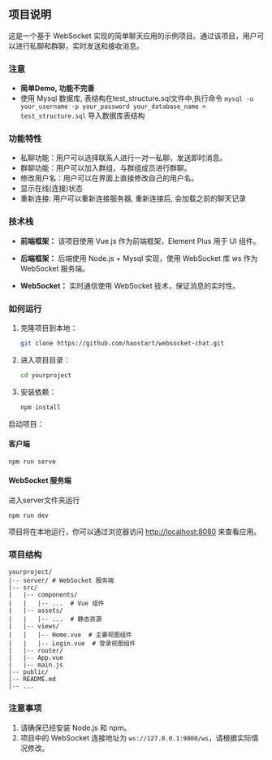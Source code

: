 ## 项目说明


这是一个基于 WebSocket 实现的简单聊天应用的示例项目。通过该项目，用户可以进行私聊和群聊，实时发送和接收消息。
### 注意
 - **简单Demo, 功能不完善**
 - 使用 Mysql 数据库, 表结构在test_structure.sql文件中,执行命令 `mysql -u your_username -p your_password your_database_name < test_structure.sql` 导入数据库表结构



### 功能特性

- 私聊功能：用户可以选择联系人进行一对一私聊，发送即时消息。
- 群聊功能：用户可以加入群组，与群组成员进行群聊。
- 修改用户名：用户可以在界面上直接修改自己的用户名。
- 显示在线(连接)状态
- 重新连接: 用户可以重新连接服务器, 重新连接后, 会加载之前的聊天记录
### 技术栈

- **前端框架：** 该项目使用 Vue.js 作为前端框架，Element Plus 用于 UI 组件。

- **后端框架：** 后端使用 Node.js +  Mysql 实现，使用 WebSocket 库 ws 作为 WebSocket 服务端。
- **WebSocket：** 实时通信使用 WebSocket 技术，保证消息的实时性。
### 如何运行


1. 克隆项目到本地：

   ```bash
   git clone https://github.com/haostart/websocket-chat.git
   ```

2. 进入项目目录：

   ```bash
   cd yourproject
   ```

3. 安装依赖：

   ```bash
   npm install
   ```
启动项目：
#### 客户端
   `
   npm run serve
   `
#### WebSocket 服务端
进入server文件夹运行

`npm run dev`

   项目将在本地运行，你可以通过浏览器访问 [http://localhost:8080](http://localhost:8080) 来查看应用。

### 项目结构

```
yourproject/
|-- server/ # WebSocket 服务端
|-- src/
|   |-- components/
|   |   |-- ...  # Vue 组件
|   |-- assets/
|   |   |-- ...  # 静态资源
|   |-- views/
|   |   |-- Home.vue  # 主要视图组件
|   |   |-- Login.vue  # 登录视图组件
|   |-- router/
|   |-- App.vue
|   |-- main.js
|-- public/
|-- README.md
|-- ...
```

### 注意事项

1. 请确保已经安装 Node.js 和 npm。
2. 项目中的 WebSocket 连接地址为 `ws://127.0.0.1:9000/ws`，请根据实际情况修改。

